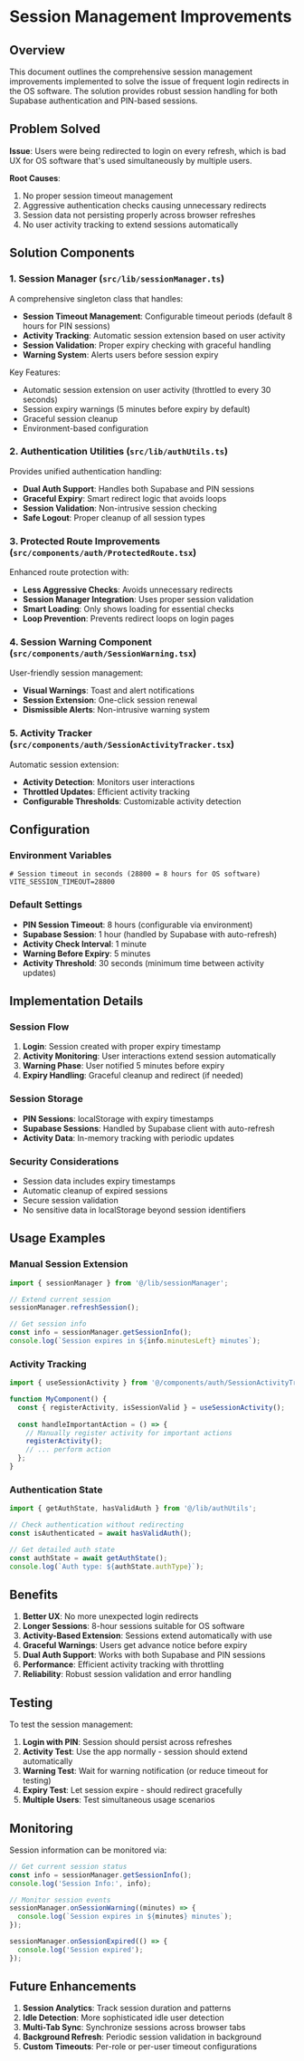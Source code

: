 # Session Management Improvements

## Overview

This document outlines the comprehensive session management improvements implemented to solve the issue of frequent login redirects in the OS software. The solution provides robust session handling for both Supabase authentication and PIN-based sessions.

## Problem Solved

**Issue**: Users were being redirected to login on every refresh, which is bad UX for OS software that's used simultaneously by multiple users.

**Root Causes**:
1. No proper session timeout management
2. Aggressive authentication checks causing unnecessary redirects
3. Session data not persisting properly across browser refreshes
4. No user activity tracking to extend sessions automatically

## Solution Components

### 1. Session Manager (`src/lib/sessionManager.ts`)

A comprehensive singleton class that handles:
- **Session Timeout Management**: Configurable timeout periods (default 8 hours for PIN sessions)
- **Activity Tracking**: Automatic session extension based on user activity
- **Session Validation**: Proper expiry checking with graceful handling
- **Warning System**: Alerts users before session expiry

Key Features:
- Automatic session extension on user activity (throttled to every 30 seconds)
- Session expiry warnings (5 minutes before expiry by default)
- Graceful session cleanup
- Environment-based configuration

### 2. Authentication Utilities (`src/lib/authUtils.ts`)

Provides unified authentication handling:
- **Dual Auth Support**: Handles both Supabase and PIN sessions
- **Graceful Expiry**: Smart redirect logic that avoids loops
- **Session Validation**: Non-intrusive session checking
- **Safe Logout**: Proper cleanup of all session types

### 3. Protected Route Improvements (`src/components/auth/ProtectedRoute.tsx`)

Enhanced route protection with:
- **Less Aggressive Checks**: Avoids unnecessary redirects
- **Session Manager Integration**: Uses proper session validation
- **Smart Loading**: Only shows loading for essential checks
- **Loop Prevention**: Prevents redirect loops on login pages

### 4. Session Warning Component (`src/components/auth/SessionWarning.tsx`)

User-friendly session management:
- **Visual Warnings**: Toast and alert notifications
- **Session Extension**: One-click session renewal
- **Dismissible Alerts**: Non-intrusive warning system

### 5. Activity Tracker (`src/components/auth/SessionActivityTracker.tsx`)

Automatic session extension:
- **Activity Detection**: Monitors user interactions
- **Throttled Updates**: Efficient activity tracking
- **Configurable Thresholds**: Customizable activity detection

## Configuration

### Environment Variables

```env
# Session timeout in seconds (28800 = 8 hours for OS software)
VITE_SESSION_TIMEOUT=28800
```

### Default Settings

- **PIN Session Timeout**: 8 hours (configurable via environment)
- **Supabase Session**: 1 hour (handled by Supabase with auto-refresh)
- **Activity Check Interval**: 1 minute
- **Warning Before Expiry**: 5 minutes
- **Activity Threshold**: 30 seconds (minimum time between activity updates)

## Implementation Details

### Session Flow

1. **Login**: Session created with proper expiry timestamp
2. **Activity Monitoring**: User interactions extend session automatically
3. **Warning Phase**: User notified 5 minutes before expiry
4. **Expiry Handling**: Graceful cleanup and redirect (if needed)

### Session Storage

- **PIN Sessions**: localStorage with expiry timestamps
- **Supabase Sessions**: Handled by Supabase client with auto-refresh
- **Activity Data**: In-memory tracking with periodic updates

### Security Considerations

- Session data includes expiry timestamps
- Automatic cleanup of expired sessions
- Secure session validation
- No sensitive data in localStorage beyond session identifiers

## Usage Examples

### Manual Session Extension

```typescript
import { sessionManager } from '@/lib/sessionManager';

// Extend current session
sessionManager.refreshSession();

// Get session info
const info = sessionManager.getSessionInfo();
console.log(`Session expires in ${info.minutesLeft} minutes`);
```

### Activity Tracking

```typescript
import { useSessionActivity } from '@/components/auth/SessionActivityTracker';

function MyComponent() {
  const { registerActivity, isSessionValid } = useSessionActivity();
  
  const handleImportantAction = () => {
    // Manually register activity for important actions
    registerActivity();
    // ... perform action
  };
}
```

### Authentication State

```typescript
import { getAuthState, hasValidAuth } from '@/lib/authUtils';

// Check authentication without redirecting
const isAuthenticated = await hasValidAuth();

// Get detailed auth state
const authState = await getAuthState();
console.log(`Auth type: ${authState.authType}`);
```

## Benefits

1. **Better UX**: No more unexpected login redirects
2. **Longer Sessions**: 8-hour sessions suitable for OS software
3. **Activity-Based Extension**: Sessions extend automatically with use
4. **Graceful Warnings**: Users get advance notice before expiry
5. **Dual Auth Support**: Works with both Supabase and PIN sessions
6. **Performance**: Efficient activity tracking with throttling
7. **Reliability**: Robust session validation and error handling

## Testing

To test the session management:

1. **Login with PIN**: Session should persist across refreshes
2. **Activity Test**: Use the app normally - session should extend automatically
3. **Warning Test**: Wait for warning notification (or reduce timeout for testing)
4. **Expiry Test**: Let session expire - should redirect gracefully
5. **Multiple Users**: Test simultaneous usage scenarios

## Monitoring

Session information can be monitored via:

```typescript
// Get current session status
const info = sessionManager.getSessionInfo();
console.log('Session Info:', info);

// Monitor session events
sessionManager.onSessionWarning((minutes) => {
  console.log(`Session expires in ${minutes} minutes`);
});

sessionManager.onSessionExpired(() => {
  console.log('Session expired');
});
```

## Future Enhancements

1. **Session Analytics**: Track session duration and patterns
2. **Idle Detection**: More sophisticated idle user detection
3. **Multi-Tab Sync**: Synchronize sessions across browser tabs
4. **Background Refresh**: Periodic session validation in background
5. **Custom Timeouts**: Per-role or per-user timeout configurations
